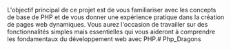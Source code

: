 L'objectif principal de ce projet est de vous familiariser avec les concepts de base de PHP et de vous donner une expérience pratique dans la création de pages web dynamiques. Vous aurez l'occasion de travailler sur des fonctionnalités simples mais essentielles qui vous aideront à comprendre les fondamentaux du développement web avec PHP.# Php_Dragons
